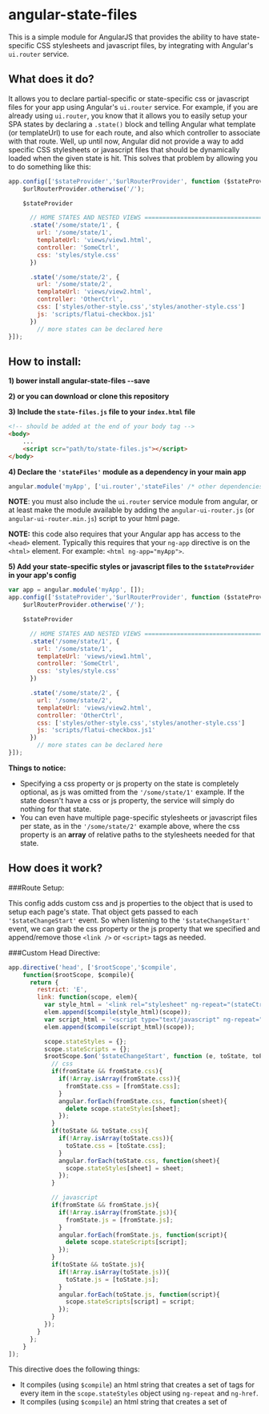 angular-state-files
====================

This is a simple module for AngularJS that provides the ability to have state-specific CSS stylesheets and javascript files, by integrating with Angular's `ui.router` service.

What does it do?
---------------

It allows you to declare partial-specific or state-specific css or javascript files for your app using
Angular's `ui.router` service.  For example, if you are already using
`ui.router`, you know that it allows you to easily setup your SPA states by declaring
a `.state()` block and telling Angular what template (or templateUrl) to use for each
route, and also which controller to associate with that route.  Well, up until now, Angular
did not provide a way to add specific CSS stylesheets or javascript files that should be dynamically loaded
when the given state is hit.  This solves that problem by allowing you to do something like this:

```javascript
app.config(['$stateProvider','$urlRouterProvider', function ($stateProvider, $urlRouterProvider) {
    $urlRouterProvider.otherwise('/');

    $stateProvider

      // HOME STATES AND NESTED VIEWS ========================================
      .state('/some/state/1', {
        url: '/some/state/1',
        templateUrl: 'views/view1.html',
        controller: 'SomeCtrl',
        css: 'styles/style.css'
      })

      .state('/some/state/2', {
        url: '/some/state/2',
        templateUrl: 'views/view2.html',
        controller: 'OtherCtrl',
        css: ['styles/other-style.css','styles/another-style.css']
        js: 'scripts/flatui-checkbox.js1'
      })
        // more states can be declared here
}]);
```

How to install:
---------------

**1) bower install angular-state-files --save**

**2) or you can download or clone this repository**

**3) Include the `state-files.js` file to your `index.html` file**

```html
<!-- should be added at the end of your body tag -->
<body>
    ...
    <script scr="path/to/state-files.js"></script>
</body>
```

**4) Declare the `'stateFiles'` module as a dependency in your main app**

```javascript
angular.module('myApp', ['ui.router','stateFiles' /* other dependencies here */]);
```
**NOTE**: you must also include the `ui.router` service module from angular, or at least make the
module available by adding the `angular-ui-router.js` (or `angular-ui-router.min.js`) script
to your html page.

**NOTE:** this code also requires that your Angular app has access to the `<head>` element.  Typically this
requires that your `ng-app` directive is on the `<html>` element.  For example: `<html ng-app="myApp">`.

**5) Add your state-specific styles or javascript files to the `$stateProvider` in your app's config**

```javascript
var app = angular.module('myApp', []);
app.config(['$stateProvider','$urlRouterProvider', function ($stateProvider, $urlRouterProvider) {
    $urlRouterProvider.otherwise('/');

    $stateProvider

      // HOME STATES AND NESTED VIEWS ========================================
      .state('/some/state/1', {
        url: '/some/state/1',
        templateUrl: 'views/view1.html',
        controller: 'SomeCtrl',
        css: 'styles/style.css'
      })

      .state('/some/state/2', {
        url: '/some/state/2',
        templateUrl: 'views/view2.html',
        controller: 'OtherCtrl',
        css: ['styles/other-style.css','styles/another-style.css']
        js: 'scripts/flatui-checkbox.js1'
      })
        // more states can be declared here
}]);
```
**Things to notice:**
* Specifying a css property or js property on the state is completely optional, as js was omitted from the `'/some/state/1'` example. If the state doesn't have a css or js property, the service will simply do nothing for that state.
* You can even have multiple page-specific stylesheets  or javascript files per state, as in the `'/some/state/2'` example above, where the css property is an **array** of relative paths to the stylesheets needed for that state.


How does it work?
-----------------
###Route Setup:

This config adds custom css and js properties to the object that is used to setup each page's state. That object gets passed to each `'$stateChangeStart'` event. So when listening to the `'$stateChangeStart'` event, we can grab the css property or the js property that we specified and append/remove those `<link />` or `<script>` tags as needed.

###Custom Head Directive:

```javascript
app.directive('head', ['$rootScope','$compile',
    function($rootScope, $compile){
      return {
        restrict: 'E',
        link: function(scope, elem){
          var style_html = '<link rel="stylesheet" ng-repeat="(stateCtrl, cssUrl) in stateStyles" ng-href="{{cssUrl}}" >';
          elem.append($compile(style_html)(scope));
          var script_html = '<script type="text/javascript" ng-repeat="(stateCtrl, jsUrl) in stateScripts" ng-src="{{jsUrl}}"></script>';
          elem.append($compile(script_html)(scope));

          scope.stateStyles = {};
          scope.stateScripts = {};
          $rootScope.$on('$stateChangeStart', function (e, toState, toParams, fromState) {
            // css
            if(fromState && fromState.css){
              if(!Array.isArray(fromState.css)){
                fromState.css = [fromState.css];
              }
              angular.forEach(fromState.css, function(sheet){
                delete scope.stateStyles[sheet];
              });
            }
            if(toState && toState.css){
              if(!Array.isArray(toState.css)){
                toState.css = [toState.css];
              }
              angular.forEach(toState.css, function(sheet){
                scope.stateStyles[sheet] = sheet;
              });
            }

            // javascript
            if(fromState && fromState.js){
              if(!Array.isArray(fromState.js)){
                fromState.js = [fromState.js];
              }
              angular.forEach(fromState.js, function(script){
                delete scope.stateScripts[script];
              });
            }
            if(toState && toState.js){
              if(!Array.isArray(toState.js)){
                toState.js = [toState.js];
              }
              angular.forEach(toState.js, function(script){
                scope.stateScripts[script] = script;
              });
            }
          });
        }
      };
    }
]);
```

This directive does the following things:

* It compiles (using `$compile`) an html string that creates a set of <link /> tags for every item in the `scope.stateStyles` object using `ng-repeat` and `ng-href`.
* It compiles (using `$compile`) an html string that creates a set of <script> tags for every item in the `scope.stateScripts` object using `ng-repeat` and `ng-src`.
* It appends that compiled set of `<link />` elements and `<script>` elements to the `<head>` tag.
* It then uses the `$rootScope` to listen for `'$stateChangeStart'` events. For every `'$stateChangeStart'` event, it grabs the "fromState" object (the state that the user is about to leave) and removes its partial-specific css file(s) and javascript file(s) from the `<head>` tag. It also grabs the "toState" object (the state that the user is about to go to) and adds any of its partial-specific css file(s) and javascript file(s) to the `<head>` tag.
* And the `ng-repeat` part of the compiled `<link />` and `<script>` tags handles all of the adding and removing of the page-specific stylesheets and javascript files based on what gets added to or removed from the `scope.stateStyles` and `scope.stateScripts` object.